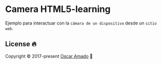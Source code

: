 # Camera HTML5-learning

Ejemplo para interactuar con la `cámara de un dispositivo` desde un `sitio web`.

## License 🔥
Copyright © 2017-present [Oscar Amado](https://github.com/ofaaoficial) 🧔
